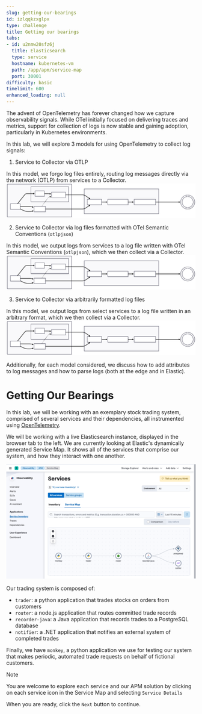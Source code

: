 ```yaml
---
slug: getting-our-bearings
id: izlqqkzxglpx
type: challenge
title: Getting our bearings
tabs:
- id: u2nmw20sfz6j
  title: Elasticsearch
  type: service
  hostname: kubernetes-vm
  path: /app/apm/service-map
  port: 30001
difficulty: basic
timelimit: 600
enhanced_loading: null
---
```

The advent of OpenTelemetry has forever changed how we capture observability signals. While OTel initially focused on delivering traces and metrics, support for collection of logs is now stable and gaining adoption, particularly in Kubernetes environments.

In this lab, we will explore 3 models for using OpenTelemetry to collect log signals:

1) Service to Collector via OTLP

In this model, we forgo log files entirely, routing log messages directly via the network (OTLP) from services to a Collector.
![service-map.png](../assets/method1.svg)

2) Service to Collector via log files formatted with OTel Semantic Conventions (`otlpjson`)

In this model, we output logs from services to a log file written with OTel Semantic Conventions (`otlpjson`), which we then collect via a Collector.
![service-map.png](../assets/method2.svg)

3) Service to Collector via arbitrarily formatted log files

In this model, we output logs from select services to a log file written in an arbitrary format, which we then collect via a Collector.
![service-map.png](../assets/method3.svg)

Additionally, for each model considered, we discuss how to add attributes to log messages and how to parse logs (both at the edge and in Elastic).

Getting Our Bearings
===

In this lab, we will be working with an exemplary stock trading system, comprised of several services and their dependencies, all instrumented using [OpenTelemetry](https://opentelemetry.io).

We will be working with a live Elasticsearch instance, displayed in the browser tab to the left. We are currently looking at Elastic's dynamically generated Service Map. It shows all of the services that comprise our system, and how they interact with one another.

![service-map](../assets/service-map.png)

Our trading system is composed of:
* `trader`: a python application that trades stocks on orders from customers
* `router`: a node.js application that routes committed trade records
* `recorder-java`: a Java application that records trades to a PostgreSQL database
* `notifier`: a .NET application that notifies an external system of completed trades

Finally, we have `monkey`, a python application we use for testing our system that makes periodic, automated trade requests on behalf of fictional customers.

> [!NOTE]
> You are welcome to explore each service and our APM solution by clicking on each service icon in the Service Map and selecting `Service Details`

When you are ready, click the `Next` button to continue.
